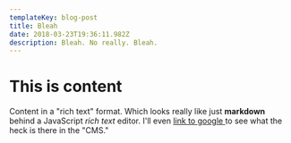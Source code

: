 ```yaml
---
templateKey: blog-post
title: Bleah
date: 2018-03-23T19:36:11.982Z
description: Bleah. No really. Bleah.
---
```

# This is content

Content in a "rich text" format. Which looks really like just **markdown** behind a JavaScript _rich text_ editor. I'll even [link to google ](http://www.google.com/)to see what the heck is there in the "CMS."
